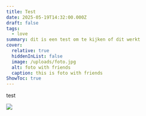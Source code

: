 ```yaml
---
title: Test
date: 2025-05-19T14:32:00.000Z
draft: false
tags:
  - love
summary: dit is een test om te kijken of dit werkt
cover:
  relative: true
  hiddenInList: false
  image: /uploads/foto.jpg
  alt: foto with friends
  caption: this is foto with friends
ShowToc: true
---
```

test

![](/uploads/foto.jpg)
